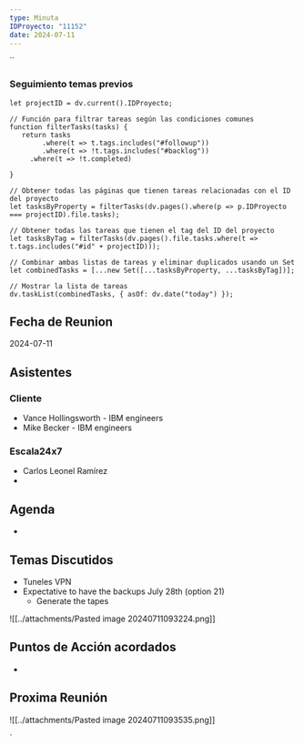 ```yaml
---
type: Minuta
IDProyecto: "11152"
date: 2024-07-11
---
```

``

### Seguimiento temas previos
```dataviewjs
let projectID = dv.current().IDProyecto;

// Función para filtrar tareas según las condiciones comunes
function filterTasks(tasks) {
   return tasks
        .where(t => t.tags.includes("#followup"))
        .where(t => !t.tags.includes("#backlog"))
     .where(t => !t.completed)
        
}

// Obtener todas las páginas que tienen tareas relacionadas con el ID del proyecto
let tasksByProperty = filterTasks(dv.pages().where(p => p.IDProyecto === projectID).file.tasks);

// Obtener todas las tareas que tienen el tag del ID del proyecto
let tasksByTag = filterTasks(dv.pages().file.tasks.where(t => t.tags.includes("#id" + projectID)));

// Combinar ambas listas de tareas y eliminar duplicados usando un Set
let combinedTasks = [...new Set([...tasksByProperty, ...tasksByTag])];

// Mostrar la lista de tareas
dv.taskList(combinedTasks, { asOf: dv.date("today") });
 ```
## Fecha de Reunion
2024-07-11

## Asistentes

### Cliente
* Vance Hollingsworth - IBM engineers
* Mike Becker - IBM engineers
### Escala24x7
- Carlos Leonel Ramírez
-  

## Agenda
* 
## Temas Discutidos
- Tuneles VPN
- Expectative to have the backups July 28th (option 21)
	- Generate the tapes 

![[../attachments/Pasted image 20240711093224.png]]
## Puntos de Acción acordados
*  

## Proxima Reunión

![[../attachments/Pasted image 20240711093535.png]]

`